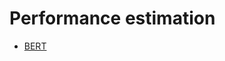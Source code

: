 # Performance estimation
- [BERT](http://timdettmers.com/2018/10/17/tpus-vs-gpus-for-transformers-bert/)
